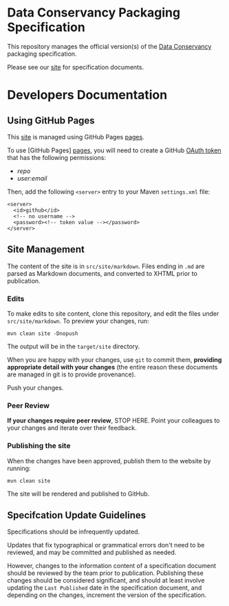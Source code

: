 # Data Conservancy Packaging Specification

This repository manages the official version(s) of the 
[Data Conservancy][dc] packaging specification.

Please see our [site][wiki] for specification documents.

# Developers Documentation

## Using GitHub Pages

This [site][wiki] is managed using GitHub Pages [pages].

To use [GitHub Pages] [pages], you will need to create a
GitHub [OAuth token](https://github.com/settings/tokens) that
has the following permissions:

* _repo_
* _user:email_

Then, add the following `<server>` entry to your Maven 
`settings.xml` file:

    <server>
      <id>github</id>
      <!-- no username -->
      <password><!-- token value --></password>
    </server>

## Site Management

The content of the site is in `src/site/markdown`.  Files ending 
in `.md` are parsed as Markdown documents, and converted 
to XHTML prior to publication.  

### Edits

To make edits to site content, clone this repository, and edit 
the files under `src/site/markdown`.  To preview your changes, run:

    mvn clean site -Dnopush

The output will be in the `target/site` directory.

When you are happy with your changes, use `git` to commit them,
**providing appropriate detail with your changes** (the entire
reason these documents are managed in git is to provide provenance).

Push your changes.  

### Peer Review

**If your changes require peer review**, STOP HERE.  Point your
colleagues to your changes and iterate over their feedback.

### Publishing the site

When the changes have been approved, publish them to the website by
running:

    mvn clean site

The site will be rendered and published to GitHub.

## Specifcation Update Guidelines

Specifications should be infrequently updated.

Updates that fix typographical or grammatical errors don't need to
be reviewed, and may be committed and published as needed.

However, changes to the information content of a specification document 
should be reviewed by the team prior to publication.  Publishing these
changes should be considered significant, and should at least involve
updating the `Last Published` date in the specification document, and
depending on the changes, increment the version of the specification.

[dc]: http://www.dataconservancy.org "Data Conservancy"
[wiki]: http://dataconservancy.github.io/dc-packaging-spec/ "Data Conservancy Packaging Specifications site"
[pages]: https://pages.github.com/

